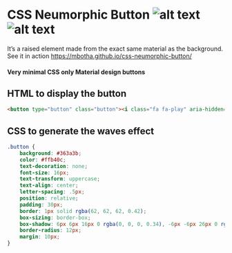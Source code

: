 # CSS Neumorphic Button ![alt text](https://img.shields.io/badge/CSS--blue "CSS") ![alt text](https://img.shields.io/badge/HTML5--blue "CSS")
It’s a raised element made from the exact same material as the background.
 See it in action https://mbotha.github.io/css-neumorphic-button/



 
 #### Very minimal CSS only Material design buttons
## HTML to display the button

```html
<button type="button" class="button"><i class="fa fa-play" aria-hidden="true"></i></button>
```
## CSS to generate the waves effect

```css
.button {
    background: #363a3b;
    color: #ffb40c;
    text-decoration: none;
    font-size: 16px;
    text-transform: uppercase;
    text-align: center;
    letter-spacing: .5px;
    position: relative;
    padding: 30px;
    border: 1px solid rgba(62, 62, 62, 0.42);
    box-sizing: border-box;
    box-shadow: 6px 6px 16px 0 rgba(0, 0, 0, 0.34), -6px -6px 26px 0 rgba(78, 78, 78, 0.98);
    border-radius: 12px;
    margin: 10px;
}
 ```
        

